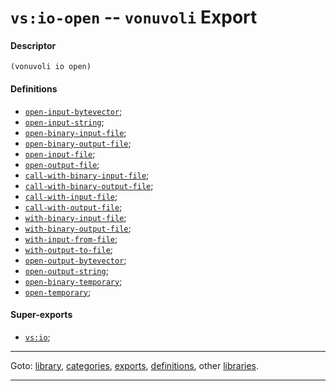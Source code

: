 

<a id='export__vonuvoli__vs_3a_io-open'></a>

# `vs:io-open` -- `vonuvoli` Export


<a id='export__vonuvoli__vs_3a_io-open__descriptor'></a>

#### Descriptor

````
(vonuvoli io open)
````


<a id='export__vonuvoli__vs_3a_io-open__definitions'></a>

#### Definitions

 * [`open-input-bytevector`](../../vonuvoli/definitions/open-input-bytevector.md#definition__vonuvoli__open-input-bytevector);
 * [`open-input-string`](../../vonuvoli/definitions/open-input-string.md#definition__vonuvoli__open-input-string);
 * [`open-binary-input-file`](../../vonuvoli/definitions/open-binary-input-file.md#definition__vonuvoli__open-binary-input-file);
 * [`open-binary-output-file`](../../vonuvoli/definitions/open-binary-output-file.md#definition__vonuvoli__open-binary-output-file);
 * [`open-input-file`](../../vonuvoli/definitions/open-input-file.md#definition__vonuvoli__open-input-file);
 * [`open-output-file`](../../vonuvoli/definitions/open-output-file.md#definition__vonuvoli__open-output-file);
 * [`call-with-binary-input-file`](../../vonuvoli/definitions/call-with-binary-input-file.md#definition__vonuvoli__call-with-binary-input-file);
 * [`call-with-binary-output-file`](../../vonuvoli/definitions/call-with-binary-output-file.md#definition__vonuvoli__call-with-binary-output-file);
 * [`call-with-input-file`](../../vonuvoli/definitions/call-with-input-file.md#definition__vonuvoli__call-with-input-file);
 * [`call-with-output-file`](../../vonuvoli/definitions/call-with-output-file.md#definition__vonuvoli__call-with-output-file);
 * [`with-binary-input-file`](../../vonuvoli/definitions/with-binary-input-file.md#definition__vonuvoli__with-binary-input-file);
 * [`with-binary-output-file`](../../vonuvoli/definitions/with-binary-output-file.md#definition__vonuvoli__with-binary-output-file);
 * [`with-input-from-file`](../../vonuvoli/definitions/with-input-from-file.md#definition__vonuvoli__with-input-from-file);
 * [`with-output-to-file`](../../vonuvoli/definitions/with-output-to-file.md#definition__vonuvoli__with-output-to-file);
 * [`open-output-bytevector`](../../vonuvoli/definitions/open-output-bytevector.md#definition__vonuvoli__open-output-bytevector);
 * [`open-output-string`](../../vonuvoli/definitions/open-output-string.md#definition__vonuvoli__open-output-string);
 * [`open-binary-temporary`](../../vonuvoli/definitions/open-binary-temporary.md#definition__vonuvoli__open-binary-temporary);
 * [`open-temporary`](../../vonuvoli/definitions/open-temporary.md#definition__vonuvoli__open-temporary);


<a id='export__vonuvoli__vs_3a_io-open__super-exports'></a>

#### Super-exports

 * [`vs:io`](../../vonuvoli/exports/vs_3a_io.md#export__vonuvoli__vs_3a_io);

----

Goto: [library](../../vonuvoli/_index.md#library__vonuvoli), [categories](../../vonuvoli/categories/_index.md#toc__vonuvoli__categories), [exports](../../vonuvoli/exports/_index.md#toc__vonuvoli__exports), [definitions](../../vonuvoli/definitions/_index.md#toc__vonuvoli__definitions), other [libraries](../../_libraries.md#toc__libraries).

----

